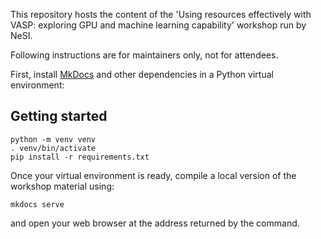 This repository hosts the content of the 'Using resources effectively with VASP: exploring GPU and machine learning capability' workshop run by NeSI.

Following instructions are for maintainers only, not for attendees.

First, install [MkDocs](https://www.mkdocs.org/) and other dependencies in a Python virtual environment:

## Getting started
```
python -m venv venv
. venv/bin/activate
pip install -r requirements.txt
```

Once your virtual environment is ready, compile a local version of the workshop material using:

```
mkdocs serve
```

and open your web browser at the address returned by the command.
